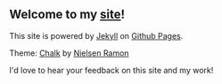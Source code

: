 ## Welcome to my [site](http://humanstartup.ca/)!

This site is powered by [Jekyll](https://jekyllrb.com) on [Github Pages](https://pages.github.com).

Theme: [Chalk](https://github.com/nielsenramon/chalk) by [Nielsen Ramon](http://nielsenramon.com/)

I'd love to hear your feedback on this site and my work!

